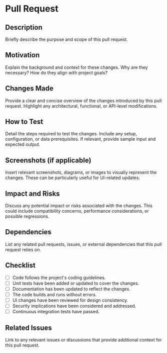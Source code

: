# Pull Request

## Description

Briefly describe the purpose and scope of this pull request.

## Motivation

Explain the background and context for these changes. Why are they necessary? How do they align with project goals?

## Changes Made

Provide a clear and concise overview of the changes introduced by this pull request. Highlight any architectural, functional, or API-level modifications.

## How to Test

Detail the steps required to test the changes. Include any setup, configuration, or data prerequisites. If relevant, provide sample input and expected output.

## Screenshots (if applicable)

Insert relevant screenshots, diagrams, or images to visually represent the changes. These can be particularly useful for UI-related updates.

## Impact and Risks

Discuss any potential impact or risks associated with the changes. This could include compatibility concerns, performance considerations, or possible regressions.

## Dependencies

List any related pull requests, issues, or external dependencies that this pull request relies on.

## Checklist

- [ ] Code follows the project's coding guidelines.
- [ ] Unit tests have been added or updated to cover the changes.
- [ ] Documentation has been updated to reflect the changes.
- [ ] The code builds and runs without errors.
- [ ] UI changes have been reviewed for design consistency.
- [ ] Security implications have been considered and addressed.
- [ ] Continuous integration tests have passed.

## Related Issues

Link to any relevant issues or discussions that provide additional context for this pull request.
